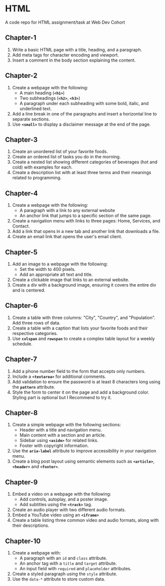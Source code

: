 # HTML

A code repo for HTML assignment/task at Web Dev Cohort

## Chapter-1

1. Write a basic HTML page with a title, heading, and a paragraph.
2. Add meta tags for character encoding and viewport.
3. Insert a comment in the body section explaining the content.

## Chapter-2

1. Create a webpage with the following:
   - A main heading (**`<h1>`**)
   - Two subheadings (**`<h2>`**, **`<h3>`**)
   - A paragraph under each subheading with some bold, italic, and underlined text.
2. Add a line break in one of the paragraphs and insert a horizontal line to separate sections.
3. Use **`<small>`** to display a disclaimer message at the end of the page.

## Chapter-3

1. Create an unordered list of your favorite foods.
2. Create an ordered list of tasks you do in the morning.
3. Create a nested list showing different categories of beverages (hot and cold) with examples for each.
4. Create a description list with at least three terms and their meanings related to programming.

## Chapter-4

1. Create a webpage with the following:
   - A paragraph with a link to any external website
   - An anchor link that jumps to a specific section of the same page.
2. Create a navigation menu with links to three pages: Home, Services, and Contact.
3. Add a link that opens in a new tab and another link that downloads a file.
4. Create an email link that opens the user's email client.

## Chapter-5

1. Add an image to a webpage with the following:
   - Set the width to 400 pixels.
   - Add an appropriate alt text and title.
2. Create a clickable image that links to an external website.
3. Create a div with a background image, ensuring it covers the entire div and is centered.

## Chapter-6

1. Create a table with three columns: "City", "Country", and "Population". Add three rows of data.
2. Create a table with a caption that lists your favorite foods and their respective categories.
3. Use **`colspan`** and **`rowspan`** to create a complex table layout for a weekly schedule.

## Chapter-7

1. Add a phone number field to the form that accepts only numbers.
2. Include a **`<textarea>`** for additional comments.
3. Add validation to ensure the password is at least 8 characters long using the **`pattern`** attribute.
4. Style the form to center it on the page and add a background color. Styling part is optional but I Recommend to try it.

## Chapter-8

1. Create a simple webpage with the following sections:
   - Header with a title and navigation menu.
   - Main content with a section and an article.
   - Sidebar using **`<aside>`** for related links.
   - Footer with copyright information.
2. Use the **`aria-label`** attribute to improve accessibility in your navigation menu.
3. Create a blog post layout using semantic elements such as **`<article>`**,**`<header>`** and **`<footer>`**.

## Chapter-9

1. Embed a video on a webpage with the following:
   - Add controls, autoplay, and a poster image.
   - Add subtitles using the **`<track>`** tag.
2. Create an audio player with two different audio formats.
3. Embed a YouTube video using an **`<iframe>`**
4. Create a table listing three common video and audio formats, along with their descriptions.

## Chapter-10

1. Create a webpage with:
   - A paragraph with an `id` and `class` attribute.
   - An anchor tag with a `title` and `target` attribute.
   - An input field with `required` and `placeholder` attributes.
2. Create a styled paragraph using the `style` attribute.
3. Use the `data-*` attribute to store custom data.
